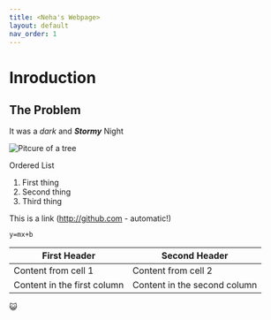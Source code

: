 ```yaml
---
title: <Neha's Webpage>
layout: default
nav_order: 1
---
```


# Inroduction

## The Problem
It was a *dark* and ***Stormy*** Night

![Pitcure of  a tree](https://www.bing.com/images/search?view=detailV2&insightstoken=bcid_SNdynw9CSlsCgrie0ERHTx87eIiU.....-k*ccid_13KfD0JK&form=ANCMS1&iss=SBIUPLOADGET&selectedindex=0&id=-1562890681&ccid=13KfD0JK&exph=480&expw=600&vt=2&sim=11)

Ordered List
1. First thing
2. Second thing
3. Third thing

This is a link (http://github.com - automatic!)

```y=mx+b```

First Header | Second Header
------------ | -------------
Content from cell 1 | Content from cell 2
Content in the first column | Content in the second column

:smiley_cat:
